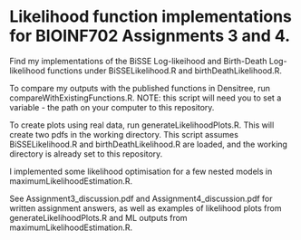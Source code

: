 # Likelihood function implementations for BIOINF702 Assignments 3 and 4.

Find my implementations of the BiSSE Log-likeihood and Birth-Death Log-likelihood functions under BiSSELikelihood.R and birthDeathLikelihood.R.

To compare my outputs with the published functions in Densitree, run compareWithExistingFunctions.R. NOTE: this script will need you to set a variable - the path on your computer to this repository. 

To create plots using real data, run generateLikelihoodPlots.R. This will create two pdfs in the working directory. This script assumes BiSSELikelihood.R and birthDeathLikelihood.R are loaded, and the working directory is already set to this repository.

I implemented some likelihood optimisation for a few nested models in maximumLikelihoodEstimation.R.

See Assignment3_discussion.pdf and Assignment4_discussion.pdf for written assignment answers, as well as examples of likelihood plots from generateLikelihoodPlots.R and ML outputs from maximumLikelihoodEstimation.R.
